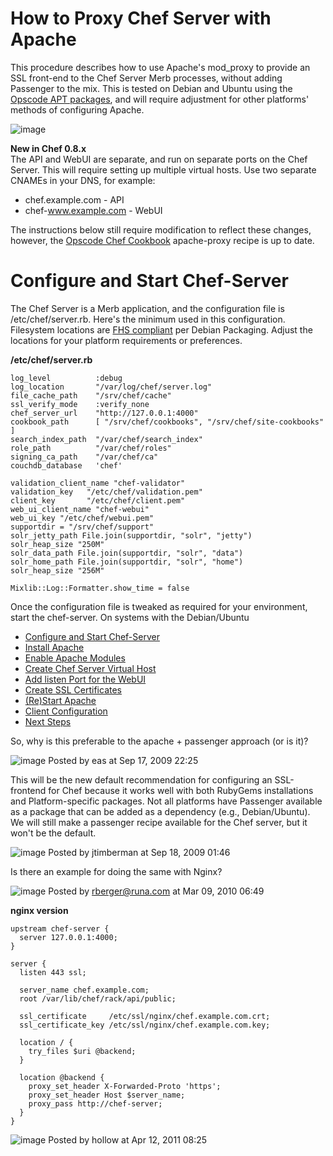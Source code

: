 How to Proxy Chef Server with Apache
====================================

  
 This procedure describes how to use Apache's mod\_proxy to provide an
SSL front-end to the Chef Server Merb processes, without adding
Passenger to the mix. This is tested on Debian and Ubuntu using the
[Opscode APT packages](http://bit.ly/aptopscode), and will require
adjustment for other platforms' methods of configuring Apache.

![image](images/icons/emoticons/check.gif)

**New in Chef 0.8.x**  
The API and WebUI are separate, and run on separate ports on the Chef
Server. This will require setting up multiple virtual hosts. Use two
separate CNAMEs in your DNS, for example:

-   chef.example.com - API
-   chef-www.example.com - WebUI

The instructions below still require modification to reflect these
changes, however, the [Opscode Chef
Cookbook](http://community.opscode.com/cookbooks/chef-server)
apache-proxy recipe is up to date.

Configure and Start Chef-Server
===============================

The Chef Server is a Merb application, and the configuration file is
/etc/chef/server.rb. Here's the minimum used in this configuration.
Filesystem locations are [FHS
compliant](http://www.pathname.com/fhs/pub/fhs-2.3.html) per Debian
Packaging. Adjust the locations for your platform requirements or
preferences.

**/etc/chef/server.rb**

    log_level          :debug
    log_location       "/var/log/chef/server.log"
    file_cache_path    "/srv/chef/cache"
    ssl_verify_mode    :verify_none
    chef_server_url    "http://127.0.0.1:4000"
    cookbook_path      [ "/srv/chef/cookbooks", "/srv/chef/site-cookbooks" ]
    search_index_path  "/var/chef/search_index"
    role_path          "/var/chef/roles"
    signing_ca_path    "/var/chef/ca"
    couchdb_database   'chef'

    validation_client_name "chef-validator"
    validation_key   "/etc/chef/validation.pem"
    client_key       "/etc/chef/client.pem"
    web_ui_client_name "chef-webui"
    web_ui_key "/etc/chef/webui.pem"
    supportdir = "/srv/chef/support"
    solr_jetty_path File.join(supportdir, "solr", "jetty")
    solr_heap_size "250M"
    solr_data_path File.join(supportdir, "solr", "data")
    solr_home_path File.join(supportdir, "solr", "home")
    solr_heap_size "256M"

    Mixlib::Log::Formatter.show_time = false

Once the configuration file is tweaked as required for your environment,
start the chef-server. On systems with the Debian/Ubuntu

  

-   [Configure and Start
    Chef-Server](#HowtoProxyChefServerwithApache-ConfigureandStartChefServer)
-   [Install Apache](#HowtoProxyChefServerwithApache-InstallApache)
-   [Enable Apache
    Modules](#HowtoProxyChefServerwithApache-EnableApacheModules)
-   [Create Chef Server Virtual
    Host](#HowtoProxyChefServerwithApache-CreateChefServerVirtualHost)
-   [Add listen Port for the
    WebUI](#HowtoProxyChefServerwithApache-AddlistenPortfortheWebUI)
-   [Create SSL
    Certificates](#HowtoProxyChefServerwithApache-CreateSSLCertificates)
-   [(Re)Start
    Apache](#HowtoProxyChefServerwithApache-%28Re%29StartApache)
-   [Client
    Configuration](#HowtoProxyChefServerwithApache-ClientConfiguration)
-   [Next Steps](#HowtoProxyChefServerwithApache-NextSteps)

So, why is this preferable to the apache + passenger approach (or is
it)?

![image](images/icons/comment_16.gif) Posted by eas at Sep 17, 2009
22:25

This will be the new default recommendation for configuring an
SSL-frontend for Chef because it works well with both RubyGems
installations and Platform-specific packages. Not all platforms have
Passenger available as a package that can be added as a dependency
(e.g., Debian/Ubuntu). We will still make a passenger recipe available
for the Chef server, but it won't be the default.

![image](images/icons/comment_16.gif) Posted by jtimberman at Sep 18,
2009 01:46

Is there an example for doing the same with Nginx?

![image](images/icons/comment_16.gif) Posted by rberger@runa.com at Mar
09, 2010 06:49

**nginx version**

    upstream chef-server {
      server 127.0.0.1:4000;
    }

    server {
      listen 443 ssl;

      server_name chef.example.com;
      root /var/lib/chef/rack/api/public;

      ssl_certificate     /etc/ssl/nginx/chef.example.com.crt;
      ssl_certificate_key /etc/ssl/nginx/chef.example.com.key;

      location / {
        try_files $uri @backend;
      }

      location @backend {
        proxy_set_header X-Forwarded-Proto 'https';
        proxy_set_header Host $server_name;
        proxy_pass http://chef-server;
      }
    }

![image](images/icons/comment_16.gif) Posted by hollow at Apr 12, 2011
08:25
